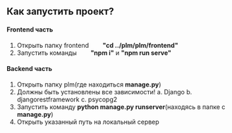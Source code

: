 ## Как запустить проект?
#### Frontend часть
1. Открыть папку frontend   &nbsp;&nbsp;&nbsp;&nbsp;&nbsp;&nbsp; **"cd ../plm/plm/frontend"**
2. Запустить команды &nbsp;&nbsp;&nbsp;&nbsp;&nbsp;&nbsp; **"npm i"** и **"npm run serve"**
#### Backend часть
1. Открыть папку plm(где находиться **manage.py**) 
2. Должны быть установлены все зависимости!
  a. Django
  b. djangorestframework
  c. psycopg2
3. Запустить команду **python manage.py runserver**(находясь в папке с **manage.py**)
4. Открыть указанный путь на локальный сервер
  
